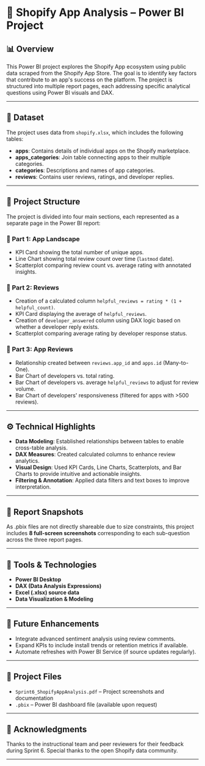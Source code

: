 # 🛒 Shopify App Analysis – Power BI Project

## 📊 Overview

This Power BI project explores the Shopify App ecosystem using public data scraped from the Shopify App Store. The goal is to identify key factors that contribute to an app's success on the platform. The project is structured into multiple report pages, each addressing specific analytical questions using Power BI visuals and DAX.

---

## 📁 Dataset

The project uses data from `shopify.xlsx`, which includes the following tables:

- **apps**: Contains details of individual apps on the Shopify marketplace.
- **apps_categories**: Join table connecting apps to their multiple categories.
- **categories**: Descriptions and names of app categories.
- **reviews**: Contains user reviews, ratings, and developer replies.

---

## 🧩 Project Structure

The project is divided into four main sections, each represented as a separate page in the Power BI report:

### 🔹 Part 1: App Landscape

- KPI Card showing the total number of unique apps.
- Line Chart showing total review count over time (`lastmod` date).
- Scatterplot comparing review count vs. average rating with annotated insights.

### 🔹 Part 2: Reviews

- Creation of a calculated column `helpful_reviews = rating * (1 + helpful_count)`.
- KPI Card displaying the average of `helpful_reviews`.
- Creation of `developer_answered` column using DAX logic based on whether a developer reply exists.
- Scatterplot comparing average rating by developer response status.

### 🔹 Part 3: App Reviews

- Relationship created between `reviews.app_id` and `apps.id` (Many-to-One).
- Bar Chart of developers vs. total rating.
- Bar Chart of developers vs. average `helpful_reviews` to adjust for review volume.
- Bar Chart of developers' responsiveness (filtered for apps with >500 reviews).

---

## ⚙️ Technical Highlights

- **Data Modeling**: Established relationships between tables to enable cross-table analysis.
- **DAX Measures**: Created calculated columns to enhance review analytics.
- **Visual Design**: Used KPI Cards, Line Charts, Scatterplots, and Bar Charts to provide intuitive and actionable insights.
- **Filtering & Annotation**: Applied data filters and text boxes to improve interpretation.

---

## 📸 Report Snapshots

As .pbix files are not directly shareable due to size constraints, this project includes **8 full-screen screenshots** corresponding to each sub-question across the three report pages.

---

## 🚀 Tools & Technologies

- **Power BI Desktop**
- **DAX (Data Analysis Expressions)**
- **Excel (.xlsx) source data**
- **Data Visualization & Modeling**

---

## 📝 Future Enhancements

- Integrate advanced sentiment analysis using review comments.
- Expand KPIs to include install trends or retention metrics if available.
- Automate refreshes with Power BI Service (if source updates regularly).

---

## 📂 Project Files

- `Sprint6_ShopifyAppAnalysis.pdf` – Project screenshots and documentation  
- `.pbix` – Power BI dashboard file (available upon request)

---

## 🙌 Acknowledgments

Thanks to the instructional team and peer reviewers for their feedback during Sprint 6. Special thanks to the open Shopify data community.

---


